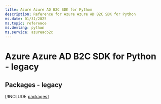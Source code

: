 ```yaml
---
title: Azure Azure AD B2C SDK for Python
description: Reference for Azure Azure AD B2C SDK for Python
ms.date: 01/31/2025
ms.topic: reference
ms.devlang: python
ms.service: azureadb2c
---
```

# Azure Azure AD B2C SDK for Python - legacy
## Packages - legacy
[!INCLUDE [packages](azure-ad-b2c-index.md)]